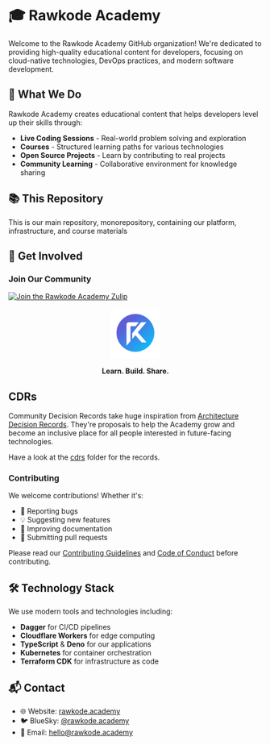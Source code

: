 # 🎓 Rawkode Academy

Welcome to the Rawkode Academy GitHub organization! We're dedicated to providing high-quality educational content for developers, focusing on cloud-native technologies, DevOps practices, and modern software development.

## 🚀 What We Do

Rawkode Academy creates educational content that helps developers level up their skills through:

* **Live Coding Sessions** - Real-world problem solving and exploration
* **Courses** - Structured learning paths for various technologies
* **Open Source Projects** - Learn by contributing to real projects
* **Community Learning** - Collaborative environment for knowledge sharing

## 📚 This Repository

This is our main repository, monorepository, containing our platform, infrastructure, and course materials

## 🌟 Get Involved

### Join Our Community

[![Join the Rawkode Academy Zulip](https://img.shields.io/badge/Zulip-Join_the_Community-5f5ed7.svg?style=for-the-badge&logo=zulip)](https://chat.rawkode.academy)

<p align="center">
  <img src="https://raw.githubusercontent.com/RawkodeAcademy/RawkodeAcademy/main/branding/icon-gradient.svg" alt="Rawkode Academy Logo" width="100">
</p>

<p align="center">
  <strong>Learn. Build. Share.</strong>
</p>

## CDRs

Community Decision Records take huge inspiration from [Architecture Decision Records](https://github.com/joelparkerhenderson/architecture-decision-record). They're proposals to help the Academy grow and become an inclusive place for all people interested in future-facing technologies.

Have a look at the [cdrs](./cdrs) folder for the records.

### Contributing

We welcome contributions! Whether it's:

* 🐛 Reporting bugs
* 💡 Suggesting new features
* 📝 Improving documentation
* 🔧 Submitting pull requests

Please read our [Contributing Guidelines](https://github.com/RawkodeAcademy/RawkodeAcademy/blob/main/CONTRIBUTING.md) and [Code of Conduct](https://github.com/RawkodeAcademy/RawkodeAcademy/blob/main/CODE_OF_CONDUCT.md) before contributing.

## 🛠️ Technology Stack

We use modern tools and technologies including:

* **Dagger** for CI/CD pipelines
* **Cloudflare Workers** for edge computing
* **TypeScript** & **Deno** for our applications
* **Kubernetes** for container orchestration
* **Terraform CDK** for infrastructure as code

## 📬 Contact

* 🌐 Website: [rawkode.academy](https://rawkode.academy)
* 🐦 BlueSky: [@rawkode.academy](https://bsky.app/profile/rawkode.academy)
* 📧 Email: hello@rawkode.academy